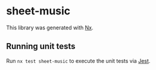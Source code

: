 # sheet-music

This library was generated with [Nx](https://nx.dev).

## Running unit tests

Run `nx test sheet-music` to execute the unit tests via [Jest](https://jestjs.io).
